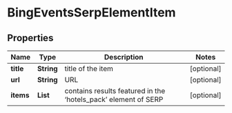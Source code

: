 # BingEventsSerpElementItem


## Properties

| Name | Type | Description | Notes |
|------------ | ------------- | ------------- | -------------|
**title** | **String** | title of the item |[optional]|
**url** | **String** | URL |[optional]|
**items** | **List<EventsElement>** | contains results featured in the ‘hotels_pack’ element of SERP |[optional]|